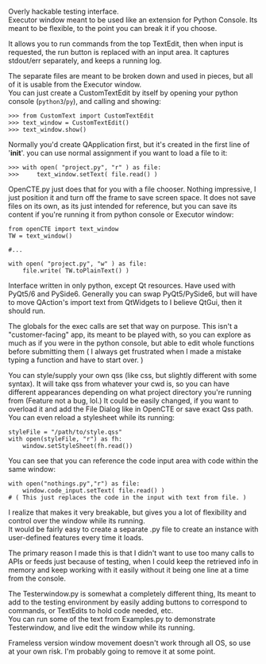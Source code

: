 Overly hackable testing interface.  
Executor window meant to be used like an extension for Python Console. 
Its meant to be flexible, to the point you can break it if you choose.  

It allows you to run commands from the top TextEdit, then when input is requested, the run button is replaced with an input area.  It captures stdout/err separately, and keeps a running log.  

The separate files are meant to be broken down and used in pieces, but all of it is usable from the Executor window.  
You can just create a CustomTextEdit by itself by opening your python console (`python3`/`py`), and calling and showing:
```
>>> from CustomText import CustomTextEdit
>>> text_window = CustomTextEdit()
>>> text_window.show()
```
Normally you'd create QApplication first, but it's created in the first line of '__init__'.
you can use normal assignment if you want to load a file to it:
```
>>> with open( "project.py", "r" ) as file:
>>>     text_window.setText( file.read() )
```
OpenCTE.py just does that for you with a file chooser.  Nothing impressive, I just position it and turn off the frame to save screen space.  It does not save files on its own, as its just intended for reference, but you can save its content if you're running it from python console or Executor window:
```
from openCTE import text_window
TW = text_window()

#...

with open( "project.py", "w" ) as file:
    file.write( TW.toPlainText() )
```

Interface written in only python, except Qt resources.
Have used with PyQt5/6 and PySide6.  Generally you can swap PyQt5/PySide6, but will have to move QAction's import text from QtWidgets to I believe QtGui, then it should run.  


The globals for the exec calls are set that way on purpose.  This isn't a "customer-facing" app, its meant to be played with, so you can explore as much as if you were in the python console, but able to edit whole functions before submitting them ( I always get frustrated when I made a mistake typing a function and have to start over. )

You can style/supply your own qss (like css, but slightly different with some syntax). It will take qss from whatever your cwd is, so you can have different appearances depending on what project directory you're running from (Feature not a bug, lol.)  It could be easily changed, if you want to overload it and add the File Dialog like in OpenCTE or save exact Qss path. You can even reload a stylesheet while its running:
```
styleFile = "/path/to/style.qss" 
with open(styleFile, "r") as fh: 
    window.setStyleSheet(fh.read())
```
You can see that you can reference the code input area with code within the same window:
```
with open("nothings.py","r") as file:
    window.code_input.setText( file.read() )
# ( This just replaces the code in the input with text from file. )
```

I realize that makes it very breakable, but gives you a lot of flexibility and control over the window while its running.  
It would be fairly easy to create a separate .py file to create an instance with user-defined features every time it loads.  

The primary reason I made this is that I didn't want to use too many calls to APIs or feeds just because of testing, when I could keep the retrieved info in memory and keep working with it easily without it being one line at a time from the console.  

The Testerwindow.py is somewhat a completely different thing, Its meant to add to the testing environment by easily adding buttons to correspond to commands, or TextEdits to hold code needed, etc.  
You can run some of the text from Examples.py to demonstrate Testerwindow, and live edit the window while its running.

Frameless version window movement doesn't work through all OS, so use at your own risk.  I'm probably going to remove it at some point.
